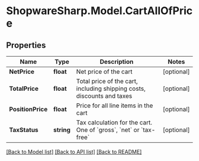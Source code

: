 # ShopwareSharp.Model.CartAllOfPrice

## Properties

Name | Type | Description | Notes
------------ | ------------- | ------------- | -------------
**NetPrice** | **float** | Net price of the cart | [optional] 
**TotalPrice** | **float** | Total price of the cart, including shipping costs, discounts and taxes | [optional] 
**PositionPrice** | **float** | Price for all line items in the cart | [optional] 
**TaxStatus** | **string** | Tax calculation for the cart. One of &#x60;gross&#x60;, &#x60;net&#x60; or &#x60;tax-free&#x60; | [optional] 

[[Back to Model list]](../../README.md#documentation-for-models) [[Back to API list]](../../README.md#documentation-for-api-endpoints) [[Back to README]](../../README.md)

